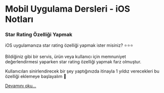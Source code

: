 # Mobil Uygulama Dersleri - iOS Notları

### Star Rating Özelliği Yapmak

iOS uygulamanıza star rating özelliği yapmak ister misiniz? ⭐️⭐️⭐️

Bildiğiniz gibi bir servis, ürün veya kullanıcı için memnuniyet değerlendirmesi yaparken star rating özelliği yapmak farz olmuştur.

Kullanıcıları sinirlendirecek bir şey yaptığınızda itinayla 1 yıldız verecekleri bu özelliği eklemeye başlayalım 🙂


[Devamını oku...](https://iosnotlari.com/starrating/)
